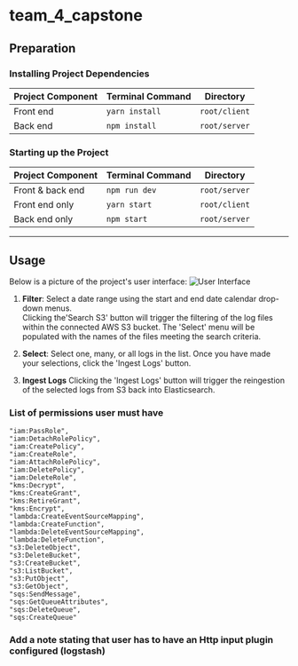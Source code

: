 # team_4_capstone

## Preparation

### Installing Project Dependencies

| Project Component | Terminal Command | Directory|
|-----------|------------------|----------|
| Front end | `yarn install` | `root/client` |
| Back end | `npm install` | `root/server` |

### Starting up the Project

| Project Component | Terminal Command | Directory|
|-----------|------------------|----------|
| Front & back end | `npm run dev` | `root/server` |
| Front end only | `yarn start` | `root/client` |
| Back end only | `npm start` | `root/server` |

---

## Usage

Below is a picture of the project's user interface:
![User Interface](https://user-images.githubusercontent.com/46408257/179650486-5b81d7e5-0f8c-483c-a1cb-73970a269532.png)

1. **Filter**: Select a date range using the start and end date calendar drop-down menus. <br>Clicking the'Search S3' button will trigger the filtering of the log files within the connected AWS S3 bucket. The 'Select' menu will be populated with the names of the files meeting the search criteria.

2. **Select**: Select one, many, or all logs in the list. Once you have made your selections, click the 'Ingest Logs' button.

3. **Ingest Logs** Clicking the 'Ingest Logs' button will trigger the reingestion of the selected logs from S3 back into Elasticsearch.

### List of permissions user must have
```
"iam:PassRole",
"iam:DetachRolePolicy",
"iam:CreatePolicy",
"iam:CreateRole",
"iam:AttachRolePolicy",
"iam:DeletePolicy",
"iam:DeleteRole",
"kms:Decrypt",
"kms:CreateGrant",
"kms:RetireGrant",
"kms:Encrypt",
"lambda:CreateEventSourceMapping",
"lambda:CreateFunction",
"lambda:DeleteEventSourceMapping",
"lambda:DeleteFunction",
"s3:DeleteObject",
"s3:DeleteBucket",
"s3:CreateBucket",
"s3:ListBucket",
"s3:PutObject",
"s3:GetObject",
"sqs:SendMessage",
"sqs:GetQueueAttributes",
"sqs:DeleteQueue",
"sqs:CreateQueue"
```

### Add a note stating that user has to have an Http input plugin configured (logstash)
